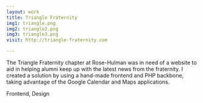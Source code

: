 ```yaml
---
layout: work
title: Triangle Fraternity
img1: triangle.png
img2: triangle2.png
img3: triangle3.png
visit: http://triangle-fraternity.com

---
```


<p>The Triangle Fraternity chapter at Rose-Hulman was in need of a website to aid in helping alumni keep up with the latest news from the fraternity. I created a solution by using a hand-made frontend and PHP backbone, taking advantage of the Google Calendar and Maps applications.</p>

<p class="tags">Frontend, Design</p>   


